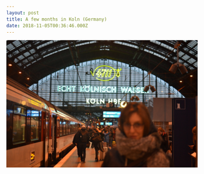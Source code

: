 ```yaml
---
layout: post
title: A few months in Koln (Germany)
date: 2018-11-05T00:36:46.000Z
---
```

![A few months in Koln (Germany)](/files/2019-10-26-a_few_months_in_koln_0.jpg)
